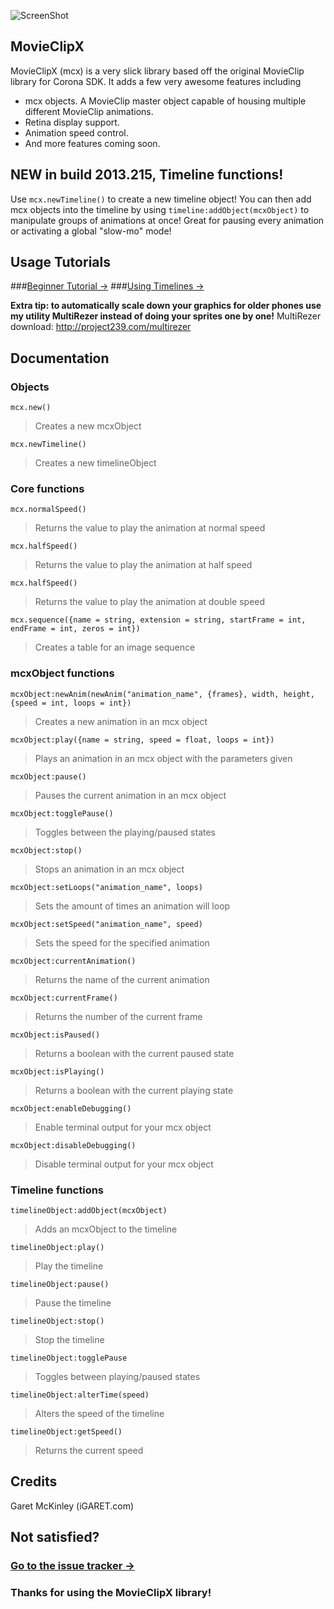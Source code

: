 ![ScreenShot](https://raw.github.com/iGARET/MovieClipX/master/pr/banner.png)

## MovieClipX
MovieClipX (mcx) is a very slick library based off the original MovieClip library for Corona SDK. It adds a few very awesome features including
* mcx objects. A MovieClip master object capable of housing multiple different MovieClip animations.
* Retina display support.
* Animation speed control.
* And more features coming soon.

## NEW in build 2013.215, Timeline functions!
Use `mcx.newTimeline()` to create a new timeline object! You can then add mcx objects into the timeline by using `timeline:addObject(mcxObject)` to manipulate groups of animations at once! Great for pausing every animation or activating a global "slow-mo" mode!


## Usage Tutorials
###[Beginner Tutorial →](http://igaret.com/tutorials/using-movieclipx-with-your-corona-sdk-projects/ "iGaret MovieClipX Tutorial")
###[Using Timelines →](http://igaret.com/tutorials/using-timelines-in-corona-sdk-movieclipx "Using Timelines in Corona SDK")

__Extra tip: to automatically scale down your graphics for older phones use my utility MultiRezer instead of doing your sprites one by one!__
MultiRezer download: http://project239.com/multirezer


## Documentation

### Objects
`mcx.new()`
> Creates a new mcxObject

`mcx.newTimeline()`
> Creates a new timelineObject

### Core functions
`mcx.normalSpeed()`
> Returns the value to play the animation at normal speed

`mcx.halfSpeed()`
> Returns the value to play the animation at half speed

`mcx.halfSpeed()`
> Returns the value to play the animation at double speed

`mcx.sequence({name = string, extension = string, startFrame = int, endFrame = int, zeros = int})`
> Creates a table for an image sequence

### mcxObject functions
`mcxObject:newAnim(newAnim("animation_name", {frames}, width, height, {speed = int, loops = int})`
> Creates a new animation in an mcx object

`mcxObject:play({name = string, speed = float, loops = int})`
> Plays an animation in an mcx object with the parameters given

`mcxObject:pause()`
> Pauses the current animation in an mcx object

`mcxObject:togglePause()`
> Toggles between the playing/paused states

`mcxObject:stop()`
> Stops an animation in an mcx object

`mcxObject:setLoops("animation_name", loops)`
> Sets the amount of times an animation will loop

`mcxObject:setSpeed("animation_name", speed)`
> Sets the speed for the specified animation

`mcxObject:currentAnimation()`
> Returns the name of the current animation

`mcxObject:currentFrame()`
> Returns the number of the current frame

`mcxObject:isPaused()`
> Returns a boolean with the current paused state

`mcxObject:isPlaying()`
> Returns a boolean with the current playing state

`mcxObject:enableDebugging()`
> Enable terminal output for your mcx object

`mcxObject:disableDebugging()`
> Disable terminal output for your mcx object

### Timeline functions
`timelineObject:addObject(mcxObject)`
> Adds an mcxObject to the timeline

`timelineObject:play()`
> Play the timeline

`timelineObject:pause()`
> Pause the timeline

`timelineObject:stop()`
> Stop the timeline

`timelineObject:togglePause`
> Toggles between playing/paused states

`timelineObject:alterTime(speed)`
> Alters the speed of the timeline

`timelineObject:getSpeed()`
> Returns the current speed

## Credits
Garet McKinley (iGARET.com)

## Not satisfied?
### [Go to the issue tracker →](https://github.com/iGARET/MovieClipX/issues)

### Thanks for using the MovieClipX library!